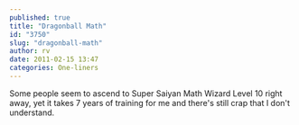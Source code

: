 ```yaml
---
published: true
title: "Dragonball Math"
id: "3750"
slug: "dragonball-math"
author: rv
date: 2011-02-15 13:47
categories: One-liners
---
```

Some people seem to ascend to Super Saiyan Math Wizard Level 10 right away, yet it takes 7 years of training for me and there's still crap that I don't understand.